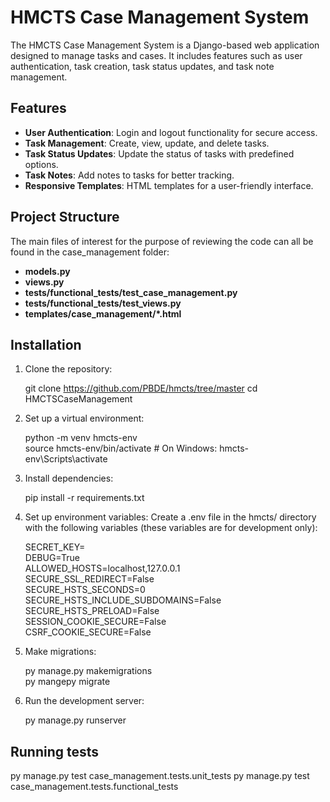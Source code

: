 # HMCTS Case Management System

The HMCTS Case Management System is a Django-based web application designed to manage tasks and cases. It includes features such as user authentication, task creation, task status updates, and task note management.

## Features

- **User Authentication**: Login and logout functionality for secure access.
- **Task Management**: Create, view, update, and delete tasks.
- **Task Status Updates**: Update the status of tasks with predefined options.
- **Task Notes**: Add notes to tasks for better tracking.
- **Responsive Templates**: HTML templates for a user-friendly interface.

## Project Structure

The main files of interest for the purpose of reviewing the code can all be found in the case_management folder:

- **models.py**
- **views.py**
- **tests/functional_tests/test_case_management.py**
- **tests/functional_tests/test_views.py**
- **templates/case_management/*.html**

## Installation

1. Clone the repository:

   git clone https://github.com/PBDE/hmcts/tree/master
   cd HMCTSCaseManagement
   
2. Set up a virtual environment:

   python -m venv hmcts-env  
   source hmcts-env/bin/activate  # On Windows: hmcts-env\Scripts\activate

3. Install dependencies:

   pip install -r requirements.txt

4. Set up environment variables: Create a .env file in the hmcts/ directory with the following variables (these variables are for development only):

   SECRET_KEY=<your-secret-key>  
   DEBUG=True  
   ALLOWED_HOSTS=localhost,127.0.0.1  
   SECURE_SSL_REDIRECT=False  
   SECURE_HSTS_SECONDS=0  
   SECURE_HSTS_INCLUDE_SUBDOMAINS=False  
   SECURE_HSTS_PRELOAD=False  
   SESSION_COOKIE_SECURE=False  
   CSRF_COOKIE_SECURE=False  

5. Make migrations:

   py manage.py makemigrations  
   py mangepy migrate

6. Run the development server:

   py manage.py runserver

## Running tests

py manage.py test case_management.tests.unit_tests
py manage.py test case_management.tests.functional_tests


  
